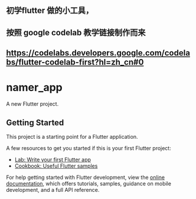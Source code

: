 ## 初学flutter 做的小工具，
## 按照 google codelab 教学链接制作而来
## https://codelabs.developers.google.com/codelabs/flutter-codelab-first?hl=zh_cn#0


# namer_app

A new Flutter project.

## Getting Started

This project is a starting point for a Flutter application.

A few resources to get you started if this is your first Flutter project:

- [Lab: Write your first Flutter app](https://docs.flutter.dev/get-started/codelab)
- [Cookbook: Useful Flutter samples](https://docs.flutter.dev/cookbook)

For help getting started with Flutter development, view the
[online documentation](https://docs.flutter.dev/), which offers tutorials,
samples, guidance on mobile development, and a full API reference.

